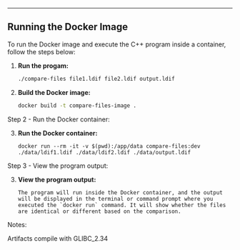 ---

## Running the Docker Image

To run the Docker image and execute the C++ program inside a container, follow the steps below:
1. **Run the progam:**

   ```bash
   ./compare-files file1.ldif file2.ldif output.ldif

2. **Build the Docker image:**

   ```bash
   docker build -t compare-files-image .

Step 2 - Run the Docker container:

3. **Run the Docker container:**

   ```
   docker run --rm -it -v $(pwd):/app/data compare-files:dev ./data/ldif1.ldif ./data/ldif2.ldif ./data/output.ldif 

Step 3 - View the program output:

3. **View the program output:**
   ```
   The program will run inside the Docker container, and the output will be displayed in the terminal or command prompt where you executed the `docker run` command. It will show whether the files are identical or different based on the comparison.

Notes:

Artifacts compile with GLIBC_2.34